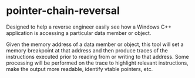 # pointer-chain-reversal

Designed to help a reverse engineer easily see how a Windows C++ application is accessing a particular data member or object.

Given the memory address of a data member or object, this tool will set a memory breakpoint at that address and then produce traces of the instructions executed prior to reading from or writing to that address. Some processing will be performed on the trace to highlight relevant instructions, make the output more readable, identify vtable pointers, etc.
